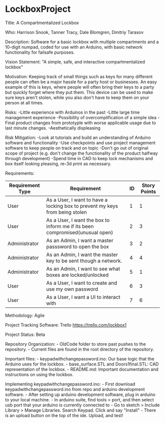 # LockboxProject
Title:  A Compartmentalized Lockbox

Who: 	Harrison Snook,
	Tanner Tracy,
	Dale Blomgren,
	Dmitriy Tarasov

Description:
	Software for a basic lockbox with multiple compartments and a 10-digit numpad, coded for use with an Arduino, with basic network functionality for failsafe purposes.

Vision Statement:
	"A simple, safe, and interactive compartmentalized lockbox"	

Motivation:
	Keeping track of small things such as keys for many different people can often be a major hassle for a party host or businesses. An easy example of this is keys, where people will often bring their keys to a party but quickly forget where they put them. This device can be used to make sure keys aren't stolen, while you also don't have to keep them on your person at all times.

Risks:
	-Little experience with Arduinos in the past
	-Little large time management experience
	-Possibility of overcomplification of a simple idea
	-Final product changes from prototyple with worse applicable usage due to last minute changes.
	-Aesthetically displeasing

Risk Mitigation:
	-Look at tutorials and build an understanding of Arduino software and functionality
	-Use checkpoints and use project management software to keep people on track and on topic
	-Don't go out of original scope of project (e.g. don't change the functionality of the product halfway through development)
	-Spend time in CAD to keep lock mechanisms and box itself looking pleasing, re-3d print as necessary.

Requirements:

Requirement Type | Requirement	| ID	| Story Points	|	
---------------- | --------------------------------------------------------------------------------- | ----- | ------------- |
User		 | As a User, I want to have a locking box to prevent my keys from being stolen | 1 | 1 | 
User		 | As a User, I want the box to inform me if its been compromised(unusual open) | 2 | 3 |
Administrator	 | As an Admin, I want a master passsword to open the box | 3 | 2 | 
Administrator	 | As an Admin, I want the master key to be sent though a network. | 4 | 4 |
Administrator    | As an Admin, I want to see what boxes are locked/unlocked | 5 | 1 | 
User             | As a User, I want to create and use my own password | 6 | 3|
User             | As a User, I want a UI to interact with | 7 | 6 |

Methodology:
Agile

Project Tracking Software:
Trello
https://trello.com/lockbox1

Project Status: Beta

Repository Organization:
	- OldCode folder to store past pushes to the repository.
	- Current files are found in the root directory of the repository.

Important files:
	- keypadwithchangepassword.ino: Our base logic that the Arduino uses for the lockbox.
	- base_surface.STL and Doors1final.STL: CAD representation of the lockbox.
	- README.md: Important documentation and instructions on using the lockbox.

Implementing keypadwithchangepassword.ino:
	- First download keypadwithchangepassword.ino from repo and arduino development software.
	- After setting up arduino development software, plug in arduino to your local machine.
	- In arduino suite, find tools > port, and then select usb port that your arduino is currently connected to
	- Go to sketch > Include Library > Manage Libraries.  Search Keypad.  Click and say "Install"
	- There is an upload button on the top of the ide.  Upload, and test!


